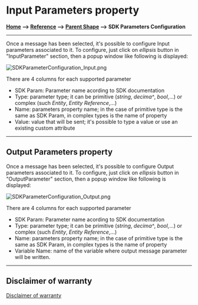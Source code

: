 # Input Parameters property

**[Home](/) --> [Reference](/ref) -->  [Parent Shape](javascript:history.back()) --> SDK Parameters Configuration**

---

Once a message has been selected, it's possible to configure Input parameters associated to it.
To configure, just click on *ellipsis* button in "InputParameter" section, then a popup window like following is displayed:

![SDKParameterConfiguration_Input.png](../media/SDKParameterConfiguration_Input.png)

There are 4 columns for each supported parameter

* SDK Param: Parameter name acording to SDK documentation
* Type: parameter type; it can be primitive (*string*, *decima^*, *bool*,...) or complex (such *Entity*, *Entity Reference*,...)
* Name: parameters property name; in the case of primitive type is the same as SDK Param, in complex types is the name of property
* Value: value that will be sent; it's possible to type a value or use an existing custom attribute

---

## Output Parameters property

Once a message has been selected, it's possible to configure Output parameters associated to it.
To configure, just click on *ellipsis* button in "OutputParameter" section, then a popup window like following is displayed:

![SDKParameterConfiguration_Output.png](../media/SDKParameterConfiguration_Output.png)

There are 4 columns for each supported parameter

* SDK Param: Parameter name acording to SDK documentation
* Type: parameter type; it can be primitive (*string*, *decima^*, *bool*,...) or complex (such *Entity*, *Entity Reference*,...)
* Name: parameters property name; in the case of primitive type is the same as SDK Param, in complex types is the name of property
* Variable Name: name of the variable where output message parameter will be written.

---

## Disclaimer of warranty

[Disclaimer of warranty](../../guides/common/DisclaimerOfWarranty.md)

